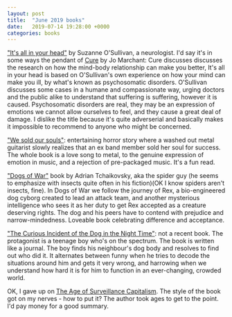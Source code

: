 ```yaml
---
layout: post
title:  "June 2019 books"
date:   2019-07-14 19:28:00 +0000
categories: books
---
```

["It's all in your head"](https://www.goodreads.com/book/show/23346516-it-s-all-in-your-head) by Suzanne O'Sullivan, a neurologist. I'd say it's in some ways the pendant of [Cure](https://www.goodreads.com/book/show/25430578-cure) by Jo Marchant: Cure discusses discusses the research on how the mind-body relationship can make you better, It's all in your head is based on O'Sullivan's own experience on how your mind can make you ill, by what's known as psychosomatic disorders. O'Sullivan discusses some cases in a humane and compassionate way, urging doctors and the public alike to understand that suffering is suffering, however it is caused. Psychosomatic disorders are real, they may be an expression of emotions we cannot allow ourselves to feel, and they cause a great deal of damage. I dislike the title because it's quite adverserial and basically makes it impossible to recommend to anyone who might be concerned.

["We sold our souls"](https://www.goodreads.com/book/show/37715859-we-sold-our-souls): entertaining horror story where a washed out metal guitarist slowly realizes that an ex band member sold her soul for success. The whole book is a love song to metal, to the genuine expression of emotion in music, and a rejection of pre-packaged music. It's a fun read.

["Dogs of War"](https://www.goodreads.com/book/show/35827220-dogs-of-war) book by Adrian Tchaikovsky, aka the spider guy (he seems to emphasize with insects quite often in his fiction)(OK I know spiders aren't insects, fine). In Dogs of War we follow the journey of Rex, a bio-engineered dog cyborg created to lead an attack team, and another mysterious intelligence who sees it as her duty to get Rex accepted as a creature deserving rights. The dog and his peers have to contend with prejudice and narrow-mindedness. Loveable book celebrating difference and acceptance.

["The Curious Incident of the Dog in the Night Time"](https://www.goodreads.com/book/show/1618.The_Curious_Incident_of_the_Dog_in_the_Night_Time): not a recent book. The protagonist is a teenage boy who's on the spectrum. The book is written like a journal. The boy finds his neighbour's dog body and resolves to find out who did it. It alternates between funny when he tries to decode the situations around him and gets it very wrong, and harrowing when we understand how hard it is for him to function in an ever-changing, crowded world.

OK, I gave up on [The Age of Surveillance Capitalism](https://www.goodreads.com/book/show/26195941-the-age-of-surveillance-capitalism). The style of the book got on my nerves - how to put it? The author took ages to get to the point. I'd pay money for a good summary.
